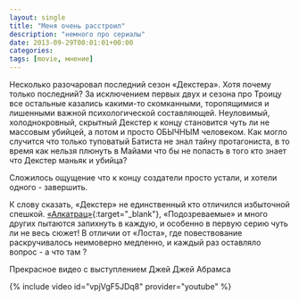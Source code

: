 ```yaml
---
layout: single
title: "Меня очень расстроил"
description: "немного про сериалы"
date: 2013-09-29T00:01:01+00:00
categories:
tags: [movie, мнение]
---
```


Несколько разочаровал последний сезон «Декстера». Хотя почему только последний? За исключением первых двух и сезона про Троицу все остальные казались какими-то скомканными, торопящимися и лишенными важной психологической составляющей. Неуловимый, холоднокровный, скрытный Декстер к концу становится чуть ли не массовым убийцей, а потом и просто ОБЫЧНЫМ человеком. Как могло случится что только туповатый Батиста не знал тайну протагониста, в то время как нельзя плюнуть в Майами что бы не попасть в того кто знает что Декстер маньяк и убийца?

Сложилось ощущение что к концу создатели просто устали, и хотели одного - завершить.

К слову сказать, «Декстер» не единственный кто отличился избыточной спешкой. [«Алкатрац»](https://www.kinopoisk.ru/series/568588/){:target="\_blank"}, «Подозреваемые» и много других пытаются запихнуть в каждую, и особенно в первую серию чуть ли не весь сюжет! В отличии от «Лоста», где повествование раскручивалось неимоверно медленно, и каждый раз оставляло вопрос - а что там ?

Прекрасное видео с выступлением Джей Джей Абрамса

{% include video id="vpjVgF5JDq8" provider="youtube" %}
